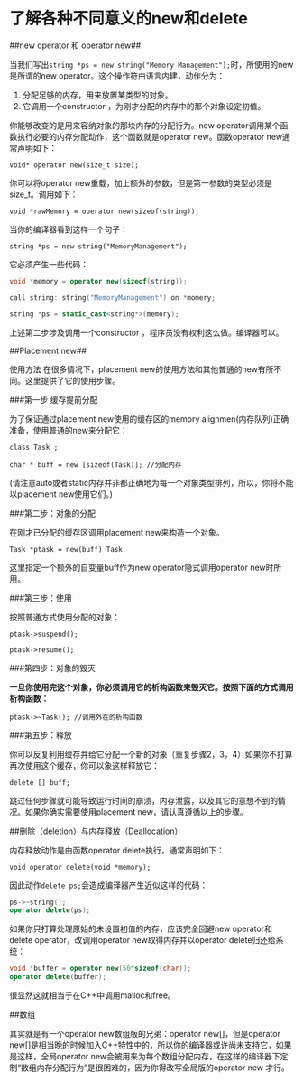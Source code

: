 了解各种不同意义的new和delete
====

##new operator 和 operator new##

当我们写出`string *ps = new string("Memory Management");`时，所使用的new是所谓的new operator。这个操作符由语言内建，动作分为：

1. 分配足够的内存，用来放置某类型的对象。
2. 它调用一个constructor ，为刚才分配的内存中的那个对象设定初值。

你能够改变的是用来容纳对象的那块内存的分配行为。new operator调用某个函数执行必要的内存分配动作，这个函数就是operator new。函数operator new通常声明如下：

`void* operator new(size_t size);`

你可以将operator new重载，加上额外的参数，但是第一参数的类型必须是size_t。调用如下：

`void *rawMemory = operator new(sizeof(string));`

当你的编译器看到这样一个句子：

`string *ps = new string("MemoryManagement");`

它必须产生一些代码：

```C++
void *memory = operator new(sizeof(string));

call string::string("MemoryManagement") on *momery;

string *ps = static_cast<string*>(memory);
```

上述第二步涉及调用一个constructor ，程序员没有权利这么做。编译器可以。

##Placement new##

使用方法
在很多情况下，placement new的使用方法和其他普通的new有所不同。这里提供了它的使用步骤。

###第一步  缓存提前分配

为了保证通过placement new使用的缓存区的memory alignmen(内存队列)正确准备，使用普通的new来分配它：

`class Task ;`

`char * buff = new [sizeof(Task)]; //分配内存`

(请注意auto或者static内存并非都正确地为每一个对象类型排列，所以，你将不能以placement new使用它们。)

###第二步：对象的分配

在刚才已分配的缓存区调用placement new来构造一个对象。

`Task *ptask = new(buff) Task`

这里指定一个额外的自变量buff作为new operator隐式调用operator new时所用。

###第三步：使用

按照普通方式使用分配的对象：

`ptask->suspend();`

`ptask->resume();`


###第四步：对象的毁灭

**一旦你使用完这个对象，你必须调用它的析构函数来毁灭它。按照下面的方式调用析构函数：**

`ptask->~Task(); //调用外在的析构函数`

###第五步：释放

你可以反复利用缓存并给它分配一个新的对象（重复步骤2，3，4）如果你不打算再次使用这个缓存，你可以象这样释放它：

`delete [] buff;`

跳过任何步骤就可能导致运行时间的崩溃，内存泄露，以及其它的意想不到的情况。如果你确实需要使用placement new，请认真遵循以上的步骤。

##删除（deletion）与内存释放（Deallocation）

内存释放动作是由函数operator delete执行，通常声明如下：

`void operator delete(void *memory);`

因此动作`delete ps;`会造成编译器产生近似这样的代码：

```C++
ps->~string();
operator delete(ps);
```

如果你只打算处理原始的未设置初值的内存，应该完全回避new operator和delete operator，改调用operator new取得内存并以operator delete归还给系统：

```C++
void *buffer = operator new(50*sizeof(char));
operator delete(buffer);
```

很显然这就相当于在C++中调用malloc和free。

##数组


其实就是有一个operator new数组版的兄弟：operator new[]，但是operator new[]是相当晚的时候加入C++特性中的，所以你的编译器或许尚未支持它，如果是这样，全局operator new会被用来为每个数组分配内存，在这样的编译器下定制“数组内存分配行为”是很困难的，因为你得改写全局版的operator new 才行。